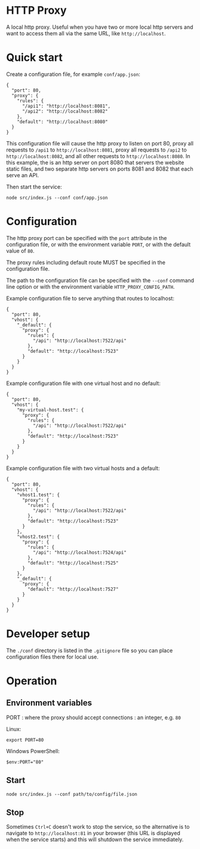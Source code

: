 HTTP Proxy
==========

A local http proxy. Useful when you have two or more local http servers and want to
access them all via the same URL, like `http://localhost`.

# Quick start

Create a configuration file, for example `conf/app.json`:

```
{
  "port": 80,
  "proxy": {
    "rules": {
      "/api1": "http://localhost:8081",
      "/api2": "http://localhost:8082"
    },
    "default": "http://localhost:8080"
  }
}
```

This configuration file will cause the http proxy to listen on port 80,
proxy all requests to `/api1` to `http://localhost:8081`, proxy all requests
to `/api2` to `http://localhost:8082`, and all other requests to
`http://localhost:8080`. In this example, the is an http server on port 8080
that servers the website static files, and two separate http servers on ports
8081 and 8082 that each serve an API.

Then start the service:

```
node src/index.js --conf conf/app.json
```

# Configuration

The http proxy port can be specified with the `port` attribute in the
configuration file, or with the environment variable `PORT`, or with the
default value of `80`.

The proxy rules including default route MUST be specified in the configuration file.

The path to the configuration file can be specified with the `--conf` command
line option or with the environment variable `HTTP_PROXY_CONFIG_PATH`.

Example configuration file to serve anything that routes to localhost:

```
{
  "port": 80,
  "vhost": {
    "_default": {
      "proxy": {
        "rules": {
          "/api": "http://localhost:7522/api"
        },
        "default": "http://localhost:7523"
      }    
    }
  }
}
```

Example configuration file with one virtual host and no default:

```
{
  "port": 80,
  "vhost": {
    "my-virtual-host.test": {
      "proxy": {
        "rules": {
          "/api": "http://localhost:7522/api"
        },
        "default": "http://localhost:7523"
      }    
    }
  }
}
```

Example configuration file with two virtual hosts and a default:

```
{
  "port": 80,
  "vhost": {
    "vhost1.test": {
      "proxy": {
        "rules": {
          "/api": "http://localhost:7522/api"
        },
        "default": "http://localhost:7523"
      }    
    },
    "vhost2.test": {
      "proxy": {
        "rules": {
          "/api": "http://localhost:7524/api"
        },
        "default": "http://localhost:7525"
      }
    },
    "_default": {
      "proxy": {
        "default": "http://localhost:7527"
      }    
    }
  }
}
```

# Developer setup

The `./conf` directory is listed in the `.gitignore` file so you can place
configuration files there for local use. 

# Operation

## Environment variables

PORT
: where the proxy should accept connections
: an integer, e.g. `80`

Linux:

```
export PORT=80
```

Windows PowerShell:

```
$env:PORT="80"
```

## Start

```
node src/index.js --conf path/to/config/file.json
```

## Stop

Sometimes `Ctrl+C` doesn't work to stop the service, so the alternative is
to navigate to `http://localhost:81` in your browser (this URL is displayed
when the service starts) and this will shutdown the service immediately.
